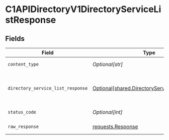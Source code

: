 # C1APIDirectoryV1DirectoryServiceListResponse


## Fields

| Field                                                                                                    | Type                                                                                                     | Required                                                                                                 | Description                                                                                              |
| -------------------------------------------------------------------------------------------------------- | -------------------------------------------------------------------------------------------------------- | -------------------------------------------------------------------------------------------------------- | -------------------------------------------------------------------------------------------------------- |
| `content_type`                                                                                           | *Optional[str]*                                                                                          | :heavy_check_mark:                                                                                       | HTTP response content type for this operation                                                            |
| `directory_service_list_response`                                                                        | [Optional[shared.DirectoryServiceListResponse]](undefined/models/shared/directoryservicelistresponse.md) | :heavy_minus_sign:                                                                                       | The DirectoryServiceListResponse message contains a list of results and a nextPageToken if applicable.   |
| `status_code`                                                                                            | *Optional[int]*                                                                                          | :heavy_check_mark:                                                                                       | HTTP response status code for this operation                                                             |
| `raw_response`                                                                                           | [requests.Response](https://requests.readthedocs.io/en/latest/api/#requests.Response)                    | :heavy_minus_sign:                                                                                       | Raw HTTP response; suitable for custom response parsing                                                  |